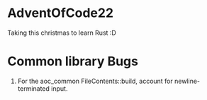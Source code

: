 # AdventOfCode22
Taking this christmas to learn Rust :D

# Common library Bugs
1. For the aoc_common FileContents::build, account for newline-terminated input.